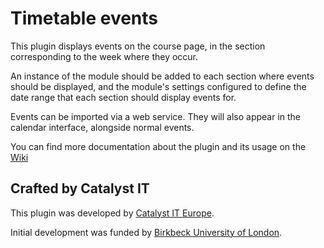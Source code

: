 # Timetable events

This plugin displays events on the course page, in the section corresponding to the week where they occur.

An instance of the module should be added to each section where events should be displayed, and the
module's settings configured to define the date range that each section should display events for.

Events can be imported via a web service. They will also appear in the calendar interface, alongside
normal events.

You can find more documentation about the plugin and its usage on the 
[Wiki](https://github.com/catalyst/moodle-mod_timetableevents/wiki)

## Crafted by Catalyst IT

This plugin was developed by [Catalyst IT Europe](https://www.catalyst-eu.net/).

Initial development was funded by [Birkbeck University of London](https://bbk.ac.uk).
